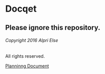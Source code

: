 # Docqet
## Please ignore this repository.
###### Copyright 2016 Alpri Else
All rights reserved.

[Planninng Document](https://docs.google.com/document/d/1P7UXQAYAir0Z_FIBUX3vkdxB7g5BaX-4BmcCmM8feSI/edit?usp=sharing)
